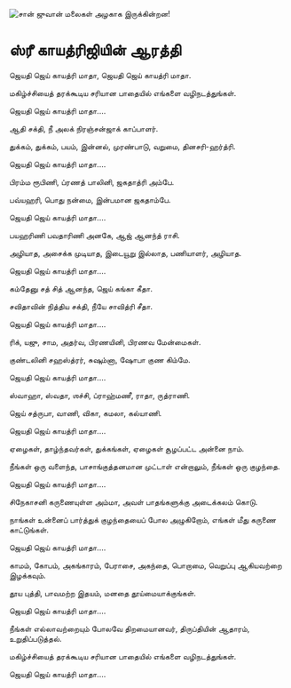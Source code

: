 ![சான் ஜுவான் மலைகள் அழகாக இருக்கின்றன!](lib/images/img.png "San Juan Mountains")

# ஸ்ரீ காயத்ரிஜியின் ஆரத்தி

ஜெயதி ஜெய் காயத்ரி மாதா, ஜெயதி ஜெய் காயத்ரி மாதா.

மகிழ்ச்சியைத் தரக்கூடிய சரியான பாதையில் எங்களை வழிநடத்துங்கள்.

ஜெயதி ஜெய் காயத்ரி மாதா....

ஆதி சக்தி, நீ அலக் நிரஞ்சன்ஜாக் காப்பாளர்.

துக்கம், துக்கம், பயம், இன்னல், முரண்பாடு, வறுமை, தினசரி-ஹர்த்ரி.

ஜெயதி ஜெய் காயத்ரி மாதா....

பிரம்ம ரூபிணி, ப்ரணத் பாலினி, ஜகதாத்ரி அம்பே.

பவ்யஹரி, பொது நன்மை, இன்பமான ஜகதாம்பே.

ஜெயதி ஜெய் காயத்ரி மாதா....

பயஹரிணி பவதாரிணி அனகே, ஆஜ் ஆனந்த் ராசி.

அழியாத, அசைக்க முடியாத, இடையூறு இல்லாத, பணியாளர், அழியாத.

ஜெயதி ஜெய் காயத்ரி மாதா....

கம்தேனு சத் சித் ஆனந்த, ஜெய் கங்கா கீதா.

சவிதாவின் நித்திய சக்தி, நீயே சாவித்ரி சீதா.

ஜெயதி ஜெய் காயத்ரி மாதா....

ரிக், யஜு, சாம, அதர்வ, பிரணயினி, பிரணவ மேன்மைகள்.

குண்டலினி சஹஸ்த்ரர், சுஷும்னா, ஷோபா குண கிம்மே.

ஜெயதி ஜெய் காயத்ரி மாதா....

ஸ்வாஹா, ஸ்வதா, ஶச்சி, ப்ராஹ்மணீ, ராதா, ருத்ராணி.

ஜெய் சத்ருபா, வாணி, விகா, கமலா, கல்யாணி.

ஜெயதி ஜெய் காயத்ரி மாதா....

ஏழைகள், தாழ்ந்தவர்கள், துக்கங்கள், ஏழைகள் சூழப்பட்ட அன்னை நாம்.

நீங்கள் ஒரு வளைந்த, பாசாங்குத்தனமான முட்டாள் என்றாலும், நீங்கள் ஒரு குழந்தை.

ஜெயதி ஜெய் காயத்ரி மாதா....

சிநேகாசனி கருணையுள்ள அம்மா, அவள் பாதங்களுக்கு அடைக்கலம் கொடு.

நாங்கள் உன்னைப் பார்த்துக் குழந்தையைப் போல அழுகிறோம், எங்கள் மீது கருணை காட்டுங்கள்.

ஜெயதி ஜெய் காயத்ரி மாதா....

காமம், கோபம், அகங்காரம், பேராசை, அகந்தை, பொறாமை, வெறுப்பு ஆகியவற்றை இழக்கவும்.

தூய புத்தி, பாவமற்ற இதயம், மனதை தூய்மையாக்குங்கள்.

ஜெயதி ஜெய் காயத்ரி மாதா....

நீங்கள் எல்லாவற்றையும் போலவே திறமையானவர், திருப்தியின் ஆதாரம், உறுதிப்படுத்தல்.

மகிழ்ச்சியைத் தரக்கூடிய சரியான பாதையில் எங்களை வழிநடத்துங்கள்.

ஜெயதி ஜெய் காயத்ரி மாதா....
